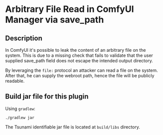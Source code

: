 # Arbitrary File Read in ComfyUI Manager via save_path

## Description

In ComfyUI it's possible to leak the content of an arbitrary file on the system.
This is due to a missing check that fails to validate that the user supplied
save_path field does not escape the intended output directory.

By leveraging the `file:` protocol an attacker can read a file on the system.
After that, he can supply the webroot path, hence the file will be publicly
readable.

## Build jar file for this plugin

Using `gradlew`:

```shell
./gradlew jar
```

The Tsunami identifiable jar file is located at `build/libs` directory.
